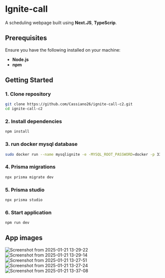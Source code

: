 # Ignite-call

A scheduling webpage built using **Next.JS**, **TypeScrip**.

## Prerequisites

Ensure you have the following installed on your machine:

- **Node.js**
- **npm**

## Getting Started

### 1. Clone repository
```bash
git clone https://github.com/Cassiano26/ignite-call-c2.git
cd ignite-call-c2
```
### 2. Install dependencies
```bash
npm install
```
### 3. run docker mysql database
```bash
sudo docker run --name mysqlignite -e -MYSQL_ROOT_PASSWORD=docker -p 3386:3386 mysql:latest
```
### 4. Prisma migrations
```bash
npx prisma migrate dev
```
### 5. Prisma studio
```bash
npx prisma studio
```
### 6. Start application
```bash
npm run dev
```

## App images

![Screenshot from 2025-01-21 13-29-22](https://github.com/user-attachments/assets/aec9c17b-2527-4836-a002-1f72e7d1e1f7)
![Screenshot from 2025-01-21 13-29-14](https://github.com/user-attachments/assets/b46c0791-62c9-498f-a1c1-9230aab12c58)
![Screenshot from 2025-01-21 13-27-51](https://github.com/user-attachments/assets/09e36090-e8f7-4b26-a2a2-84a0d7f5b571)
![Screenshot from 2025-01-21 13-27-24](https://github.com/user-attachments/assets/026813a4-ee2c-4c40-936d-f7e5721890fc)
![Screenshot from 2025-01-21 13-37-08](https://github.com/user-attachments/assets/6471bfd2-c17b-4f6e-87d2-16f5bf6a4d95)
